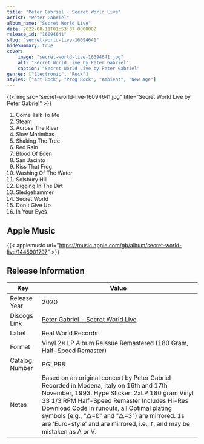 ```yaml
---
title: "Peter Gabriel - Secret World Live"
artist: "Peter Gabriel"
album_name: "Secret World Live"
date: 2022-08-11T01:53:37.000000Z
release_id: "16094641"
slug: "secret-world-live-16094641"
hideSummary: true
cover:
    image: "secret-world-live-16094641.jpg"
    alt: "Secret World Live by Peter Gabriel"
    caption: "Secret World Live by Peter Gabriel"
genres: ["Electronic", "Rock"]
styles: ["Art Rock", "Prog Rock", "Ambient", "New Age"]
---
```


{{< img src="secret-world-live-16094641.jpg" title="Secret World Live by Peter Gabriel" >}}

<!-- section break -->

1. Come Talk To Me
2. Steam
3. Across The River
4. Slow Marimbas
5. Shaking The Tree
6. Red Rain
7. Blood Of Eden
8. San Jacinto
9. Kiss That Frog
10. Washing Of The Water
11. Solsbury Hill
12. Digging In The Dirt
13. Sledgehammer
14. Secret World
15. Don't Give Up
16. In Your Eyes

<!-- section break -->




## Apple Music
{{< applemusic url="https://music.apple.com/gb/album/secret-world-live/1445901797" >}}






## Release Information
|  Key           | Value                                                |
| ---------------| ---------------------------------------------------- |
| Release Year   | 2020                                   |
| Discogs Link   | [Peter Gabriel - Secret World Live](https://www.discogs.com/release/16094641-Peter-Gabriel-Secret-World-Live) |
| Label          | Real World Records |
| Format         | Vinyl 2× LP Album Reissue Remastered (180 Gram, Half-Speed Remaster) |
| Catalog Number | PGLPR8 |
| Notes | Based on an original concert by Peter Gabriel Recorded in Modena, Italy on 16th and 17th November, 1993.  Hype Sticker: 2xLP 180 gram Vinyl 33 1/3 RPM Half-Speed Remaster Includes Hi-Res Download Code  In runouts, all Optimal plating symbols (e.g., "△=Ɛ" and "△=3") are mirrored. 1s are 'Euro-style' and are mirrored, i.e., 𐰃, and may be mistaken as Λ or V. |